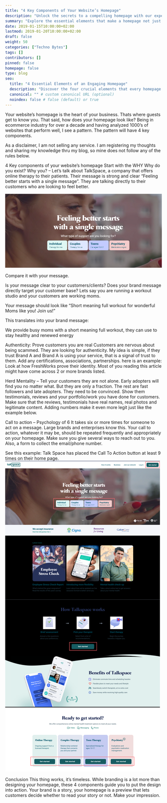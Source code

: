 ```yaml
---
title: "4 Key Components of Your Website’s Homepage"
description: "Unlock the secrets to a compelling homepage with our expert insights on the essential elements that drive engagement and conversions."
summary: "Explore the essential elements that make a homepage not just good, but great. From our extensive experience, we reveal the 4 key components that are the backbone of successful websites."
date: 2019-01-15T10:00:00+02:00
lastmod: 2019-01-20T10:00:00+02:00
draft: false
weight: 50
categories: ["Techno Bytes"]
tags: []
contributors: []
pinned: false
homepage: false
type: blog
seo:
  title: "4 Essential Elements of an Engaging Homepage"
  description: "Discover the four crucial elements that every homepage needs to captivate visitors, based on our decade-long experience in the ecommerce industry."
  canonical: "" # custom canonical URL (optional)
  noindex: false # false (default) or true
---
```


Your website’s homepage is the heart of your business. Thats where guests get to know you. That said, how does your homepage look like? Being in ecommerce industry for over a decade and having analyzed 1000’s of websites that perform well, I see a pattern. The pattern will have 4 key components.

As a disclaimer, I am not selling any service. I am registering my thoughts and sharing my knowledge thru my blog, so mine does not follow any of the rules below.

4 Key components of your website’s homepage
Start with the WHY
Why do you exist? Why you? – Let’s talk about TalkSpace, a company that offers online therapy to their patients. Their message is strong and clear “Feeling better starts with a single message”. They are talking directly to their customers who are looking to feel better.


![Image Description](/images/talkspace-why-do-you-exist.webp)


Compare it with your message.

Is your message clear to your customers/clients? Does your brand message directly target your customer base? Lets say you are running a workout studio and your customers are working moms.

Your message should look like “Short meaning full workout for wonderful Moms like you! Join us!”

This translates into your brand message:

We provide busy moms with a short meaning full workout, they can use to stay healthy and renewed energy

Authenticity: Prove customers you are real
Customers are nervous about being scammed. They are looking for authenticity. My idea is simple, if they trust Brand A and Brand A is using your service, that is a signal of trust to them. Add any certifications, associations, partnerships. here is an example: Look at how FreshWorks prove their identity. Most of you reading this article might have come across 2 or more brands listed.


Herd Mentality – Tell your customers they are not alone.
Early adopters will find you no matter what. But they are only a fraction. The rest are fast followers and late adopters. They need to be convinced. Show them testimonials, reviews and your portfolio/work you have done for customers. Make sure that the reviews, testimonials have real names, real photos and legitimate content. Adding numbers make it even more legit just like the example below.


Call to action – Psychology of 6
It takes six or more times for someone to act on a message. Large brands and enterprises know this. Your call to action, whatever it may be, should be repeated frequently and appropriately on your homepage. Make sure you give several ways to reach out to you. Also, a form to collect the email/phone number.

See this example: Talk Space has placed the Call To Action button at least 9 times on their home page.
![Image Description](/images/call-to-action.webp)

Conclusion
This thing works, it’s timeless. While branding is a lot more than designing your homepage, these 4 components guide you to put the design into action. Your brand is a story, your homepage is a preview that lets customers decide whether to read your story or not. Make your impression.
